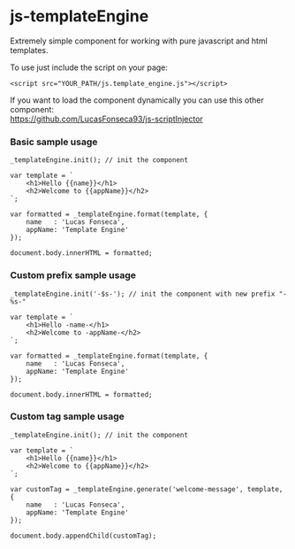 # js-templateEngine

Extremely simple component for working with pure javascript and html templates.

To use just include the script on your page:
```
<script src="YOUR_PATH/js.template_engine.js"></script>
```

If you want to load the component dynamically you can use this other component:<br/>
https://github.com/LucasFonseca93/js-scriptInjector <br/>

### Basic sample usage

```
_templateEngine.init(); // init the component

var template = `
    <h1>Hello {{name}}</h1>
    <h2>Welcome to {{appName}}</h2>
`;

var formatted = _templateEngine.format(template, {
    name   : 'Lucas Fonseca',
    appName: 'Template Engine'
});

document.body.innerHTML = formatted;
```

### Custom prefix sample usage

```
_templateEngine.init('-$s-'); // init the component with new prefix "-%s-"

var template = `
    <h1>Hello -name-</h1>
    <h2>Welcome to -appName-</h2>
`;

var formatted = _templateEngine.format(template, {
    name   : 'Lucas Fonseca',
    appName: 'Template Engine'
});

document.body.innerHTML = formatted;
```

### Custom tag sample usage

```
_templateEngine.init(); // init the component

var template = `
    <h1>Hello {{name}}</h1>
    <h2>Welcome to {{appName}}</h2>
`;

var customTag = _templateEngine.generate('welcome-message', template, {
    name   : 'Lucas Fonseca',
    appName: 'Template Engine'
});

document.body.appendChild(customTag);
```
